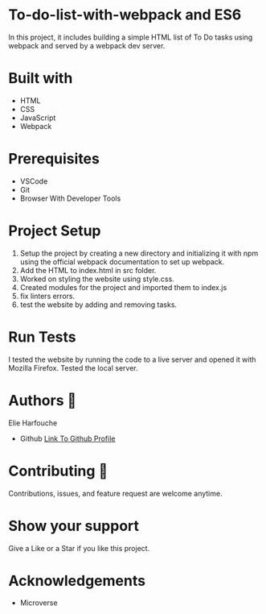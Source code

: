  
# To-do-list-with-webpack and ES6
In this project, it includes building a simple HTML list of To Do tasks using webpack and served by a webpack dev server.

# Built with
<ul>
<li>HTML</li>
<li>CSS</li>
<li>JavaScript</li>
  <li>Webpack</li>
</ul>

# Prerequisites
<ul>
<li>VSCode</li>
<li>Git</li>
<li>Browser With Developer Tools</li>
</ul>

# Project Setup
1. Setup the project by creating a new directory and initializing it with npm using the official webpack documentation to set up webpack.
2. Add the HTML to index.html in src folder.
3. Worked on styling the website using style.css.
4. Created modules for the project and imported them to index.js
5. fix linters errors.
6. test the website by adding and removing tasks.




# Run Tests
I tested the website by running the code to a live server and opened it with Mozilla Firefox. Tested the local server.
# Authors  	:bookmark_tabs:
Elie Harfouche
<ul>
<li>Github <a href="https://github.com/X-Elie-X">Link To Github Profile</a></li>

</ul>

# Contributing :handshake:
Contributions, issues, and feature request are welcome anytime.

# Show your support
Give a Like or a Star if you like this project.

# Acknowledgements
<ul>
<li>Microverse</li>

